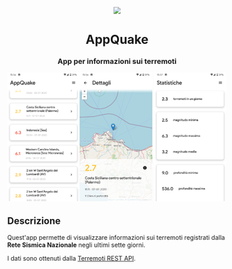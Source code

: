 <p align="center"><img src="https://github.com/mrgian/progetto-oop/raw/master/images/icons/icon.png"></p>
<h1 align="center">AppQuake</h1>
<h3 align="center">
App per informazioni sui terremoti
</h3>


<img src="https://github.com/mrgian/appquake/raw/master/screenshot/screenshot_2.png" width="33%"><img src="https://github.com/mrgian/appquake/raw/master/screenshot/screenshot_3.png" width="33%"> <img src="https://github.com/mrgian/appquake/raw/master/screenshot/screenshot_4.png" width="33%">

## Descrizione

Quest'app permette di visualizzare informazioni sui terremoti registrati dalla **Rete Sismica Nazionale** negli ultimi sette giorni.

I dati sono ottenuti dalla [Terremoti REST API](https://github.com/mrgian/progetto-oop).

